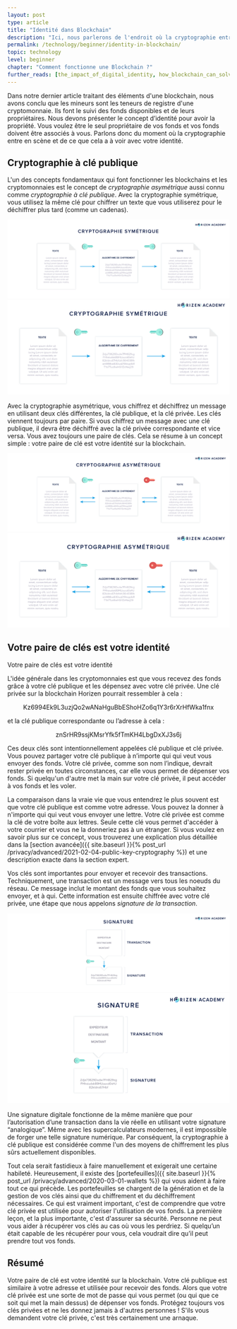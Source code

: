 ```yaml
---
layout: post
type: article
title: "Identité dans Blockchain"
description: "Ici, nous parlerons de l'endroit où la cryptographie entre en scène et de ce que cela a à voir avec votre identité. Sans identité, il ne peut y avoir de propriété"
permalink: /technology/beginner/identity-in-blockchain/
topic: technology
level: beginner
chapter: "Comment fonctionne une Blockchain ?"
further_reads: [the_impact_of_digital_identity, how_blockchain_can_solve_identity_management_problems]
---
```


Dans notre dernier article traitant des éléments d'une blockchain, nous avons conclu que les mineurs sont les teneurs de registre d'une cryptomonnaie. Ils font le suivi des fonds disponibles et de leurs propriétaires. Nous devons présenter le concept d’identité pour avoir la propriété. Vous voulez être le seul propriétaire de vos fonds et vos fonds doivent être associés à vous. Parlons donc du moment où la cryptographie entre en scène et de ce que cela a à voir avec votre identité.

## Cryptographie à clé publique

L'un des concepts fondamentaux qui font fonctionner les blockchains et les cryptomonnaies est le concept de _cryptographie asymétrique_ aussi connu comme _cryptographie à clé publique_.
Avec la cryptographie symétrique, vous utilisez la même clé pour chiffrer un texte que vous utiliserez pour le déchiffrer plus tard (comme un cadenas).

![Symmetric in FR](/assets/post_files/technology/beginner/identity-in-blockchain/FR_symmetric_D.jpg)
![Symmetric in FR](/assets/post_files/technology/beginner/identity-in-blockchain/FR_symmetric_M.jpg)

Avec la cryptographie asymétrique, vous chiffrez et déchiffrez un message en utilisant deux clés différentes, la clé publique, et la clé privée. Les clés viennent toujours par paire. Si vous chiffrez un message avec une clé publique, il devra être déchiffré avec la clé privée correspondante et vice versa. Vous avez toujours une paire de clés. Cela se résume à un concept simple : votre paire de clé est votre identité sur la blockchain.

![Asymmetric in FR](/assets/post_files/technology/beginner/identity-in-blockchain/FR_asymmetric_D.jpg)
![Asymmetric in FR](/assets/post_files/technology/beginner/identity-in-blockchain/FR_asymmetric_M.jpg)

## Votre paire de clés est votre identité

Votre paire de clés est votre identité

L'idée générale dans les cryptomonnaies est que vous recevez des fonds grâce à votre clé publique et les dépensez avec votre clé privée. Une clé privée sur la blockchain Horizen pourrait ressembler à cela :

<center>
Kz6994Ek9L3uzjQo2wANaHguBbEShoHZo6q1Y3r6rXrHfWka1fnx
</center>

et la clé publique correspondante ou l’adresse à cela :

<center>
znSrHR9ssjKMsrYfk5fTmKH4LbgDxXJ3s6j
</center>

Ces deux clés sont intentionnellement appelées clé publique et clé privée. Vous pouvez partager votre clé publique à n’importe qui qui veut vous envoyer des fonds. Votre clé privée, comme son nom l’indique, devrait rester privée en toutes circonstances, car elle vous permet de dépenser vos fonds. Si quelqu'un d'autre met la main sur votre clé privée, il peut accéder à vos fonds et les voler.

La comparaison dans la vraie vie que vous entendrez le plus souvent est que votre clé publique est comme votre adresse. Vous pouvez la donner à n'importe qui qui veut vous envoyer une lettre. Votre clé privée est comme la clé de votre boîte aux lettres. Seule cette clé vous permet d'accéder à votre courrier et vous ne la donneriez pas à un étranger. Si vous voulez en savoir plus sur ce concept, vous trouverez une explication plus détaillée dans la [section avancée]({{ site.baseurl }}{% post_url /privacy/advanced/2021-02-04-public-key-cryptography %}) et une description exacte dans la section expert.

Vos clés sont importantes pour envoyer et recevoir des transactions. Techniquement, une transaction est un message vers tous les noeuds du réseau. Ce message inclut le montant des fonds que vous souhaitez envoyer, et à qui. Cette information est ensuite chiffrée avec votre clé privée, une étape que nous appelons _signature de la transaction_.

![Signing in FR](/assets/post_files/technology/beginner/identity-in-blockchain/FR_signing_D.jpg)
![Signing in FR](/assets/post_files/technology/beginner/identity-in-blockchain/FR_signing_M.jpg)

Une signature digitale fonctionne de la même manière que pour l’autorisation d’une transaction dans la vie réelle en utilisant votre signature “analogique”. Même avec les supercalculateurs modernes, il est impossible de forger une telle signature numérique. Par conséquent, la cryptographie à clé publique est considérée comme l'un des moyens de chiffrement les plus sûrs actuellement disponibles.

Tout cela serait fastidieux à faire manuellement et exigerait une certaine habileté. Heureusement, il existe des [portefeuilles]({{ site.baseurl }}{% post_url /privacy/advanced/2020-03-01-wallets %}) qui vous aident à faire tout ce qui précède. Les portefeuilles se chargent de la génération et de la gestion de vos clés ainsi que du chiffrement et du déchiffrement nécessaires. Ce qui est vraiment important, c'est de comprendre que votre clé privée est utilisée pour autoriser l'utilisation de vos fonds. La première leçon, et la plus importante, c'est d'assurer sa sécurité. Personne ne peut vous aider à récupérer vos clés au cas où vous les perdriez. Si quelqu’un était capable de les récupérer pour vous, cela voudrait dire qu’il peut prendre tout vos fonds.

## Résumé

Votre paire de clé est votre identité sur la blockchain. Votre clé publique est similaire à votre adresse et utilisée pour recevoir des fonds. Alors que votre clé privée est une sorte de mot de passe qui vous permet (ou qui que ce soit qui met la main dessus) de dépenser vos fonds. Protégez toujours vos clés privées et ne les donnez jamais à d'autres personnes ! S'ils vous demandent votre clé privée, c'est très certainement une arnaque.
